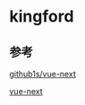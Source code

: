 <!--
 * @Author: kingford
 * @Date: 2021-08-04 17:10:52
 * @LastEditTime: 2021-08-05 10:11:47
-->

# kingford

## 参考

[github1s/vue-next](https://github1s.com/vuejs/vue-next/blob/HEAD/packages/vue/index.js#L1-L8)

[vue-next](https://github.com/vuejs/vue-next)
